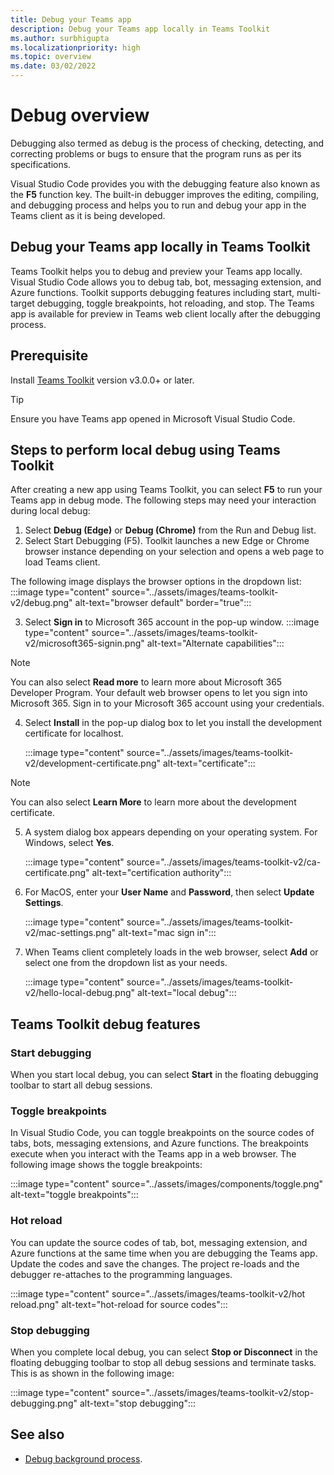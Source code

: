 ```yaml
---
title: Debug your Teams app 
description: Debug your Teams app locally in Teams Toolkit
ms.author: surbhigupta
ms.localizationpriority: high
ms.topic: overview
ms.date: 03/02/2022
---
```


# Debug overview

Debugging also termed as debug is the process of checking, detecting, and correcting problems or bugs to ensure that the program runs as per its specifications.

Visual Studio Code provides you with the debugging feature also known as the **F5** function key. The built-in debugger improves the editing, compiling, and debugging process and helps you to run and debug your app in the Teams client as it is being developed.

## Debug your Teams app locally in Teams Toolkit

Teams Toolkit helps you to debug and preview your Teams app locally. Visual Studio Code allows you to debug tab, bot, messaging extension, and Azure functions. Toolkit supports debugging features including start, multi-target debugging, toggle breakpoints, hot reloading, and stop. The Teams app is available for preview in Teams web client locally after the debugging process.

## Prerequisite

Install [Teams Toolkit](https://marketplace.visualstudio.com/items?itemName=TeamsDevApp.ms-teams-vscode-extension) version v3.0.0+ or later.

> [!Tip]
> Ensure you have Teams app opened in Microsoft Visual Studio Code.

## Steps to perform local debug using Teams Toolkit

After creating a new app using Teams Toolkit, you can select **F5** to run your Teams app in debug mode. The following steps may need your interaction during local debug:

1. Select **Debug (Edge)** or **Debug (Chrome)** from the Run and Debug list. 
1. Select Start Debugging (F5). Toolkit launches a new Edge or Chrome browser instance depending on your selection and opens a web page to load Teams client.

The following image displays the browser options in the dropdown list:
    :::image type="content" source="../assets/images/teams-toolkit-v2/debug.png" alt-text="browser default" border="true"::: 

3. Select **Sign in** to Microsoft 365 account in the pop-up window.
    :::image type="content" source="../assets/images/teams-toolkit-v2/microsoft365-signin.png" alt-text="Alternate capabilities":::

> [!NOTE]
> You can also select **Read more** to learn more about Microsoft 365 Developer Program. Your default web browser opens to let you sign into Microsoft 365. Sign in to your Microsoft 365 account using your credentials.

4. Select **Install** in the pop-up dialog box to let you install the development certificate for localhost.

    :::image type="content" source="../assets/images/teams-toolkit-v2/development-certificate.png" alt-text="certificate":::

> [!Note]
> You can also select **Learn More** to learn more about the development certificate.

5. A system dialog box appears depending on your operating system. For Windows, select **Yes**.

    :::image type="content" source="../assets/images/teams-toolkit-v2/ca-certificate.png" alt-text="certification authority":::

6. For MacOS, enter your **User Name** and **Password**, then select **Update Settings**.

    :::image type="content" source="../assets/images/teams-toolkit-v2/mac-settings.png" alt-text="mac sign in":::

7. When Teams client completely loads in the  web browser, select **Add** or select one from the dropdown list as your needs.

    :::image type="content" source="../assets/images/teams-toolkit-v2/hello-local-debug.png" alt-text="local debug":::

## Teams Toolkit debug features

### Start debugging

When you start local debug, you can select **Start** in the floating debugging toolbar to start all debug sessions.

### Toggle breakpoints

In Visual Studio Code, you can toggle breakpoints on the source codes of tabs, bots, messaging extensions, and Azure functions. The breakpoints execute when you interact with the Teams app in a web browser. The following image shows the toggle breakpoints:

   :::image type="content" source="../assets/images/components/toggle.png" alt-text="toggle breakpoints":::

### Hot reload

You can update the source codes of tab, bot, messaging extension, and Azure functions at the same time when you are debugging the Teams app. Update the codes and save the changes. The project re-loads and the debugger re-attaches to the programming languages.

   :::image type="content" source="../assets/images/teams-toolkit-v2/hot reload.png" alt-text="hot-reload for source codes":::

### Stop debugging

When you complete local debug, you can select **Stop or Disconnect** in the floating debugging toolbar to stop all debug sessions and terminate tasks. This is as shown in the following image:

   :::image type="content" source="../assets/images/teams-toolkit-v2/stop-debugging.png" alt-text="stop debugging":::


## See also

* [Debug background process](debug%20background%20processes.md).